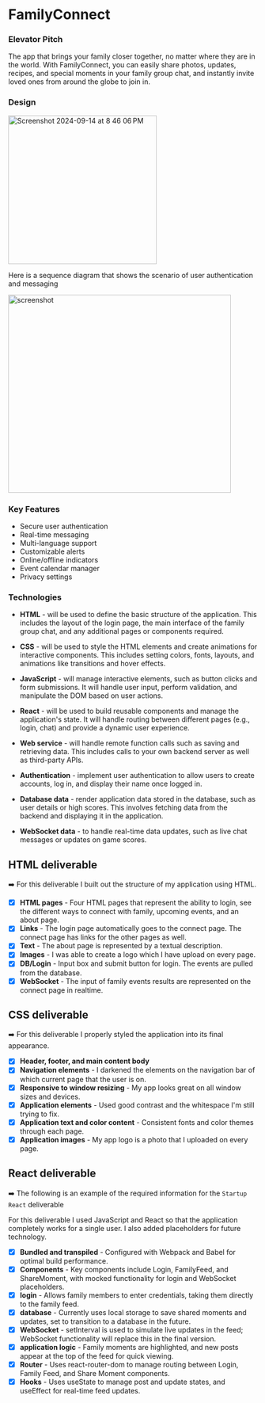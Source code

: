 # FamilyConnect

### Elevator Pitch
The app that brings your family closer together, no matter where they are in the world. With FamilyConnect, you can easily share photos, updates, recipes, and special moments in your family group chat, and instantly invite loved ones from around the globe to join in.

### Design

<img width="300" alt="Screenshot 2024-09-14 at 8 46 06 PM" src="https://github.com/user-attachments/assets/9cc04e69-eff7-47d3-8ff5-394862992324">

Here is a sequence diagram that shows the scenario of user authentication and messaging

<img width="450" height="400" alt="screenshot" src="https://github.com/user-attachments/assets/bf188774-3da6-43bf-9a11-3f9a1b843b86">

### Key Features
* Secure user authentication
* Real-time messaging
* Multi-language support
* Customizable alerts
* Online/offline indicators
* Event calendar manager
* Privacy settings

### Technologies

* **HTML** - will be used to define the basic structure of the application. This includes the layout of the login page, the main interface of the family group chat, and any additional pages or components required.

* **CSS** - will be used to style the HTML elements and create animations for interactive components. This includes setting colors, fonts, layouts, and animations like transitions and hover effects.

* **JavaScript** - will manage interactive elements, such as button clicks and form submissions. It will handle user input, perform validation, and manipulate the DOM based on user actions.

* **React** - will be used to build reusable components and manage the application's state. It will handle routing between different pages (e.g., login, chat) and provide a dynamic user experience.

* **Web service** - will handle remote function calls such as saving and retrieving data. This includes calls to your own backend server as well as third-party APIs.

* **Authentication** - implement user authentication to allow users to create accounts, log in, and display their name once logged in.

* **Database data** - render application data stored in the database, such as user details or high scores. This involves fetching data from the backend and displaying it in the application.

* **WebSocket data** - to handle real-time data updates, such as live chat messages or updates on game scores.

## HTML deliverable

➡️ For this deliverable I built out the structure of my application using HTML.

 - [x] **HTML pages** - Four HTML pages that represent the ability to login, see the different ways to connect with family, upcoming events, and an about page.
 - [x] **Links** - The login page automatically goes to the connect page. The connect page has links for the other pages as well.
 - [x] **Text** - The about page is represented by a textual description.
 - [x] **Images** - I was able to create a logo which I have upload on every page. 
- [x] **DB/Login**  - Input box and submit button for login. The events are pulled from the database.
 - [x] **WebSocket** - The input of family events results are represented on the connect page in realtime.

## CSS deliverable

➡️ For this deliverable I properly styled the application into its final appearance.

- [x] **Header, footer, and main content body**
- [x] **Navigation elements** - I darkened the elements on the navigation bar of which current page that the user is on.
- [x] **Responsive to window resizing** - My app looks great on all window sizes and devices.
- [x] **Application elements** - Used good contrast and the whitespace I'm still trying to fix.
- [x] **Application text and color content** - Consistent fonts and color themes through each page. 
- [x] **Application images** - My app logo is a photo that I uploaded on every page.

## React deliverable

➡️ The following is an example of the required information for the `Startup React` deliverable

For this deliverable I used JavaScript and React so that the application completely works for a single user. I also added placeholders for future technology.

- [x] **Bundled and transpiled** - Configured with Webpack and Babel for optimal build performance.
- [x] **Components** - Key components include Login, FamilyFeed, and ShareMoment, with mocked functionality for login and WebSocket placeholders.
- [x] **login** - Allows family members to enter credentials, taking them directly to the family feed.
- [x] **database** - Currently uses local storage to save shared moments and updates, set to transition to a database in the future.
- [x] **WebSocket** - setInterval is used to simulate live updates in the feed; WebSocket functionality will replace this in the final version.
- [x] **application logic** - Family moments are highlighted, and new posts appear at the top of the feed for quick viewing.
- [x] **Router** - Uses react-router-dom to manage routing between Login, Family Feed, and Share Moment components.
- [x] **Hooks** - Uses useState to manage post and update states, and useEffect for real-time feed updates.
